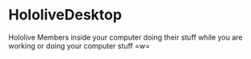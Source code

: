 # HololiveDesktop
Hololive Members inside your computer doing their stuff while you are working or doing your computer stuff =w=
